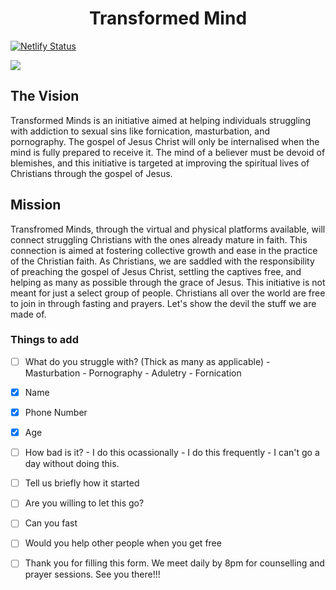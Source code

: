 <h1 align="center">Transformed Mind</h1>

[![Netlify Status](https://api.netlify.com/api/v1/badges/ac08b08f-d878-4c3f-873e-7d9775305efc/deploy-status)](https://app.netlify.com/sites/transformedminds/deploys)

<a href="mailto: transformedmindsng@gmail.com"> 
    <img src="https://img.shields.io/badge/Gmail-D14836?style=for-the-badge&logo=gmail&logoColor=white">
</a>

<h2>The Vision</h2>
<p>Transformed Minds is an initiative aimed at helping individuals struggling with addiction to sexual sins like fornication, masturbation, and pornography. The gospel of Jesus Christ will only be internalised when the mind is fully prepared to receive it.
The mind of a believer must be devoid of blemishes, and this initiative is targeted at improving the spiritual lives of Christians through the gospel of Jesus.</p>

<h2>Mission</h2>
<p>Transfromed Minds, through the virtual and physical platforms available, 
will connect struggling Christians with the ones already mature in faith. 
This connection is aimed at fostering collective growth and ease in the 
practice of the Christian faith. As Christians, we are saddled with the 
responsibility of preaching the gospel of Jesus Christ, settling the captives 
free, and helping as many as possible through the grace of Jesus. 
This initiative is not meant for just a select group of people. 
Christians all over the world are free to join in through fasting and prayers. 
Let's show the devil the stuff we are made of.</p>

### Things to add
- [ ] What do you struggle with? (Thick as many as applicable)
      - Masturbation
      - Pornography
      - Aduletry
      - Fornication
- [x] Name
- [x] Phone Number
- [x] Age
- [ ] How bad is it?
      - I do this ocassionally
      - I do this frequently
      - I can't go a day without doing this.
- [ ] Tell us briefly how it started
- [ ] Are you willing to let this go?
- [ ] Can you fast
- [ ] Would you help other people when you get free
- [ ] Thank you for filling this form.
We meet daily by 8pm for counselling and prayer sessions. See you there!!!

